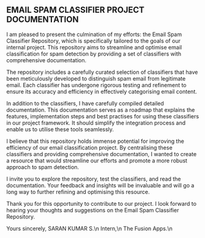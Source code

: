 ## EMAIL SPAM CLASSIFIER PROJECT DOCUMENTATION

I am pleased to present the culmination of my efforts: the Email Spam Classifier Repository, which is specifically tailored to the goals of our internal project. This repository aims to streamline and optimise email classification for spam detection by providing a set of classifiers with comprehensive documentation.

The repository includes a carefully curated selection of classifiers that have been meticulously developed to distinguish spam email from legitimate email. Each classifier has undergone rigorous testing and refinement to ensure its accuracy and efficiency in effectively categorising email content.

In addition to the classifiers, I have carefully compiled detailed documentation. This documentation serves as a roadmap that explains the features, implementation steps and best practises for using these classifiers in our project framework. It should simplify the integration process and enable us to utilise these tools seamlessly.

I believe that this repository holds immense potential for improving the efficiency of our email classification project. By centralising these classifiers and providing comprehensive documentation, I wanted to create a resource that would streamline our efforts and promote a more robust approach to spam detection.

I invite you to explore the repository, test the classifiers, and read the documentation. Your feedback and insights will be invaluable and will go a long way to further refining and optimising this resource.

Thank you for this opportunity to contribute to our project. I look forward to hearing your thoughts and suggestions on the Email Spam Classifier Repository.



Yours sincerely,
SARAN KUMAR S.\n
Intern,\n
The Fusion Apps.\n




